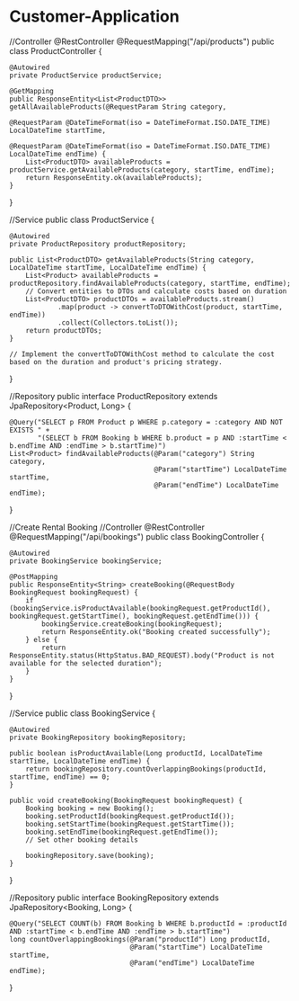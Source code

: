 # Customer-Application
//Controller
@RestController
@RequestMapping("/api/products")
public class ProductController {

    @Autowired
    private ProductService productService;

    @GetMapping
    public ResponseEntity<List<ProductDTO>> getAllAvailableProducts(@RequestParam String category,
                                                                    @RequestParam @DateTimeFormat(iso = DateTimeFormat.ISO.DATE_TIME) LocalDateTime startTime,
                                                                    @RequestParam @DateTimeFormat(iso = DateTimeFormat.ISO.DATE_TIME) LocalDateTime endTime) {
        List<ProductDTO> availableProducts = productService.getAvailableProducts(category, startTime, endTime);
        return ResponseEntity.ok(availableProducts);
    }
}

//Service
public class ProductService {

    @Autowired
    private ProductRepository productRepository;

    public List<ProductDTO> getAvailableProducts(String category, LocalDateTime startTime, LocalDateTime endTime) {
        List<Product> availableProducts = productRepository.findAvailableProducts(category, startTime, endTime);
        // Convert entities to DTOs and calculate costs based on duration
        List<ProductDTO> productDTOs = availableProducts.stream()
                .map(product -> convertToDTOWithCost(product, startTime, endTime))
                .collect(Collectors.toList());
        return productDTOs;
    }
    
    // Implement the convertToDTOWithCost method to calculate the cost based on the duration and product's pricing strategy.
}

//Repository
public interface ProductRepository extends JpaRepository<Product, Long> {

    @Query("SELECT p FROM Product p WHERE p.category = :category AND NOT EXISTS " +
           "(SELECT b FROM Booking b WHERE b.product = p AND :startTime < b.endTime AND :endTime > b.startTime)")
    List<Product> findAvailableProducts(@Param("category") String category,
                                        @Param("startTime") LocalDateTime startTime,
                                        @Param("endTime") LocalDateTime endTime);
}

//Create Rental Booking
//Controller
@RestController
@RequestMapping("/api/bookings")
public class BookingController {

    @Autowired
    private BookingService bookingService;

    @PostMapping
    public ResponseEntity<String> createBooking(@RequestBody BookingRequest bookingRequest) {
        if (bookingService.isProductAvailable(bookingRequest.getProductId(), bookingRequest.getStartTime(), bookingRequest.getEndTime())) {
            bookingService.createBooking(bookingRequest);
            return ResponseEntity.ok("Booking created successfully");
        } else {
            return ResponseEntity.status(HttpStatus.BAD_REQUEST).body("Product is not available for the selected duration");
        }
    }
}

//Service
public class BookingService {

    @Autowired
    private BookingRepository bookingRepository;

    public boolean isProductAvailable(Long productId, LocalDateTime startTime, LocalDateTime endTime) {
        return bookingRepository.countOverlappingBookings(productId, startTime, endTime) == 0;
    }

    public void createBooking(BookingRequest bookingRequest) {
        Booking booking = new Booking();
        booking.setProductId(bookingRequest.getProductId());
        booking.setStartTime(bookingRequest.getStartTime());
        booking.setEndTime(bookingRequest.getEndTime());
        // Set other booking details
        
        bookingRepository.save(booking);
    }
}

//Repository
public interface BookingRepository extends JpaRepository<Booking, Long> {

    @Query("SELECT COUNT(b) FROM Booking b WHERE b.productId = :productId AND :startTime < b.endTime AND :endTime > b.startTime")
    long countOverlappingBookings(@Param("productId") Long productId,
                                  @Param("startTime") LocalDateTime startTime,
                                  @Param("endTime") LocalDateTime endTime);
}


